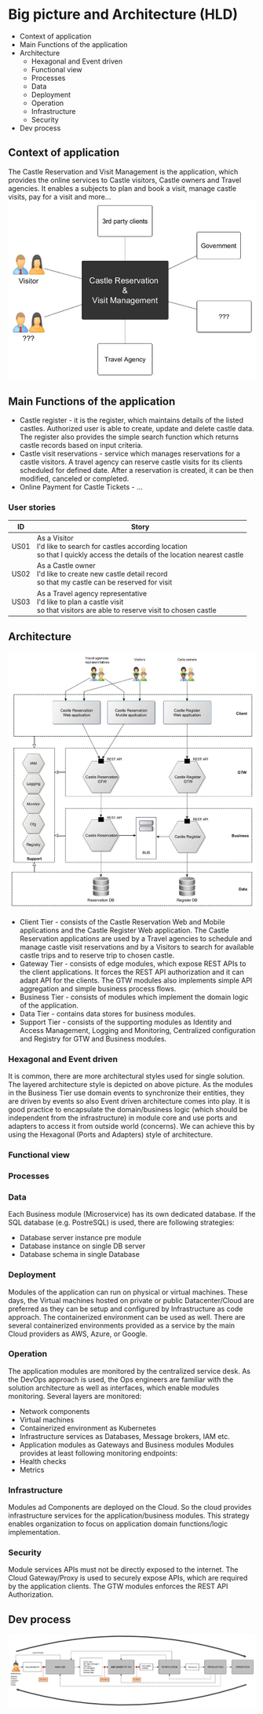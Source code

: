 # Big picture and Architecture (HLD)
* Context of application
* Main Functions of the application
* Architecture
  * Hexagonal and Event driven
  * Functional view
  * Processes
  * Data
  * Deployment
  * Operation
  * Infrastructure
  * Security
* Dev process  

## Context of application
The Castle Reservation and Visit Management is the application, which provides the online services to Castle visitors, Castle
owners and Travel agencies. It enables a subjects to plan and book a visit, manage castle visits, pay for a visit and more...   
![context](images/context.jpg)

## Main Functions of the application
* Castle register - it is the register, which maintains details of the listed castles. Authorized user is able to create, update and delete
castle data. The register also provides the simple search function which returns castle records based on input criteria.
* Castle visit reservations - service which manages reservations for a castle visitors. A travel agency can reserve castle visits
for its clients scheduled for defined date. After a reservation is created, it can be then modified, canceled or completed.
* Online Payment for Castle Tickets - ...

### User stories
| ID | Story |
| --- | --- |
|US01| As a Visitor<br>I'd like to search for castles according location<br>so that I quickly access the details of the location nearest castle |
|US02| As a Castle owner<br>I'd like to create new castle detail record<br>so that my castle can be reserved for visit|
|US03| As a Travel agency representative<br>I'd like to plan a castle visit<br>so that visitors are able to reserve visit to chosen castle| 

## Architecture
![architecture](images/architecture.jpg)

* Client Tier - consists of the Castle Reservation Web and Mobile applications and the Castle Register Web application. The Castle Reservation
applications are used by a Travel agencies to schedule and manage castle visit reservations and by a Visitors to search for available castle trips and to reserve trip to chosen castle.
* Gateway Tier - consists of edge modules, which expose REST APIs to the client applications. It forces the REST API authorization and it can
adapt API for the clients. The GTW modules also implements simple API aggregation and simple business process flows.
* Business Tier - consists of modules which implement the domain logic of the application.
* Data Tier - contains data stores for business modules.
* Support Tier - consists of the supporting modules as Identity and Access Management, Logging and Monitoring, Centralized configuration and
Registry for GTW and Business modules.

### Hexagonal and Event driven
It is common, there are more architectural styles used for single solution. The layered architecture style is depicted on above picture.
As the modules in the Business Tier use domain events to synchronize their entities, they are driven by events so also Event driven architecture
comes into play. It is good practice to encapsulate the domain/business logic (which should be independent from the infrastructure) in module core and use ports and adapters to access it from outside world (concerns). We can achieve this by using the Hexagonal (Ports and Adapters) style of architecture.   

### Functional view
### Processes
### Data
Each Business module (Microservice) has its own dedicated database. If the SQL database (e.g. PostreSQL) is used, there are following strategies:
* Database server instance pre module
* Database instance on single DB server
* Database schema in single Database

### Deployment
Modules of the application can run on physical or virtual machines. These days, the Virtual machines hosted on private or public Datacenter/Cloud
are preferred as they can be setup and configured by Infrastructure as code approach. The containerized environment can be used as well. There are  several containerized environments provided as a service by the main Cloud providers as AWS, Azure, or Google.

### Operation
The application modules are monitored by the centralized service desk. As the DevOps approach is used, the Ops engineers are familiar with
the solution architecture as well as interfaces, which enable modules monitoring. Several layers are monitored:
* Network components
* Virtual machines
* Containerized environment as Kubernetes
* Infrastructure services as Databases, Message brokers, IAM etc.
* Application modules as Gateways and Business modules
Modules provides at least following monitoring endpoints:
* Health checks
* Metrics

### Infrastructure
Modules ad Components are deployed on the Cloud. So the cloud provides infrastructure services for the application/business modules.
This strategy enables organization to focus on application domain functions/logic implementation.

### Security
Module services APIs must not be directly exposed to the internet. The Cloud Gateway/Proxy is used to securely expose APIs, which
are required by the application clients. The GTW modules enforces the REST API Authorization.

## Dev process
![devprocess](images/devprocess.jpg)
